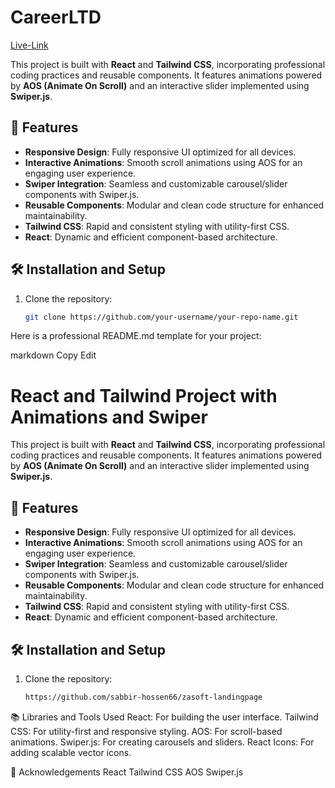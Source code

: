 # CareerLTD

[Live-Link](https://carieer-ltd.vercel.app/)


This project is built with **React** and **Tailwind CSS**, incorporating professional coding practices and reusable components. It features animations powered by **AOS (Animate On Scroll)** and an interactive slider implemented using **Swiper.js**.

## 🚀 Features

- **Responsive Design**: Fully responsive UI optimized for all devices.
- **Interactive Animations**: Smooth scroll animations using AOS for an engaging user experience.
- **Swiper Integration**: Seamless and customizable carousel/slider components with Swiper.js.
- **Reusable Components**: Modular and clean code structure for enhanced maintainability.
- **Tailwind CSS**: Rapid and consistent styling with utility-first CSS.
- **React**: Dynamic and efficient component-based architecture.

## 🛠️ Installation and Setup

1. Clone the repository:
   ```bash
   git clone https://github.com/your-username/your-repo-name.git

   
Here is a professional README.md template for your project:

markdown
Copy
Edit
# React and Tailwind Project with Animations and Swiper

This project is built with **React** and **Tailwind CSS**, incorporating professional coding practices and reusable components. It features animations powered by **AOS (Animate On Scroll)** and an interactive slider implemented using **Swiper.js**.

## 🚀 Features

- **Responsive Design**: Fully responsive UI optimized for all devices.
- **Interactive Animations**: Smooth scroll animations using AOS for an engaging user experience.
- **Swiper Integration**: Seamless and customizable carousel/slider components with Swiper.js.
- **Reusable Components**: Modular and clean code structure for enhanced maintainability.
- **Tailwind CSS**: Rapid and consistent styling with utility-first CSS.
- **React**: Dynamic and efficient component-based architecture.

## 🛠️ Installation and Setup

1. Clone the repository:
   ```bash
   https://github.com/sabbir-hossen66/zasoft-landingpage

📚 Libraries and Tools Used
React: For building the user interface.
Tailwind CSS: For utility-first and responsive styling.
AOS: For scroll-based animations.
Swiper.js: For creating carousels and sliders.
React Icons: For adding scalable vector icons.

🌟 Acknowledgements
React
Tailwind CSS
AOS
Swiper.js

